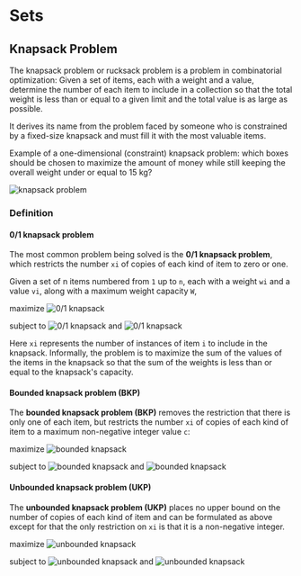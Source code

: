 # Sets
## Knapsack Problem
The knapsack problem or rucksack problem is a problem in 
combinatorial optimization: Given a set of items, each with 
a weight and a value, determine the number of each item to 
include in a collection so that the total weight is less 
than or equal to a given limit and the total value is as 
large as possible.

It derives its name from the problem faced by someone who is 
constrained by a fixed-size knapsack and must fill it with the 
most valuable items.

Example of a one-dimensional (constraint) knapsack problem: 
which boxes should be chosen to maximize the amount of money 
while still keeping the overall weight under or equal to 15 kg?

![knapsack problem](https://upload.wikimedia.org/wikipedia/commons/f/fd/Knapsack.svg)

### Definition

#### 0/1 knapsack problem

The most common problem being solved is the **0/1 knapsack problem**, 
which restricts the number `xi` of copies of each kind of item to zero or one.

Given a set of n items numbered from `1` up to `n`, each with a 
weight `wi` and a value `vi`, along with a maximum weight 
capacity `W`,

maximize ![0/1 knapsack](https://wikimedia.org/api/rest_v1/media/math/render/svg/85620037d368d2136fb3361702df6a489416931b)

subject to ![0/1 knapsack](https://wikimedia.org/api/rest_v1/media/math/render/svg/dd6e7c9bca4397980976ea6d19237500ce3b8176)
and ![0/1 knapsack](https://wikimedia.org/api/rest_v1/media/math/render/svg/07dda71da2a630762c7b21b51ea54f86f422f951)

Here `xi` represents the number of instances of item `i` to 
include in the knapsack. Informally, the problem is to maximize 
the sum of the values of the items in the knapsack so that the 
sum of the weights is less than or equal to the knapsack's 
capacity.

#### Bounded knapsack problem (BKP)

The **bounded knapsack problem (BKP)** removes the restriction 
that there is only one of each item, but restricts the number 
`xi` of copies of each kind of item to a maximum non-negative 
integer value `c`:

maximize ![bounded knapsack](https://wikimedia.org/api/rest_v1/media/math/render/svg/85620037d368d2136fb3361702df6a489416931b)

subject to ![bounded knapsack](https://wikimedia.org/api/rest_v1/media/math/render/svg/dd6e7c9bca4397980976ea6d19237500ce3b8176)
and ![bounded knapsack](https://wikimedia.org/api/rest_v1/media/math/render/svg/6c8c5ac4f8247b3b8e01e89de76a1df0ea969821)

#### Unbounded knapsack problem (UKP)

The **unbounded knapsack problem (UKP)** places no upper bound 
on the number of copies of each kind of item and can be 
formulated as above except for that the only restriction 
on `xi` is that it is a non-negative integer.

maximize ![unbounded knapsack](https://wikimedia.org/api/rest_v1/media/math/render/svg/85620037d368d2136fb3361702df6a489416931b)

subject to ![unbounded knapsack](https://wikimedia.org/api/rest_v1/media/math/render/svg/dd6e7c9bca4397980976ea6d19237500ce3b8176) 
and ![unbounded knapsack](https://wikimedia.org/api/rest_v1/media/math/render/svg/90a99710f61d5dea19e49ae5b31164d2b56b07e3)
